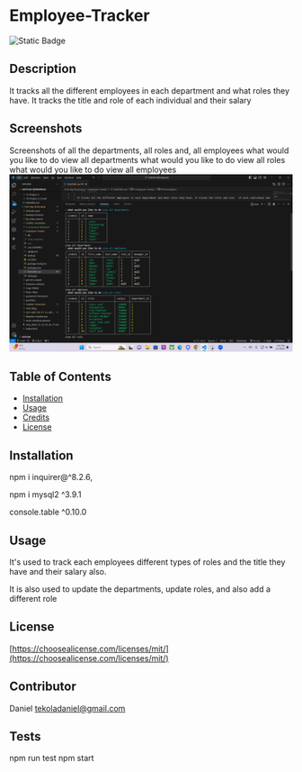 
# Employee-Tracker
  
  ![Static Badge](https://img.shields.io/badge/license-mit-brightgreen)
    

  ## Description
  
  It tracks all the different employees in each department and what roles they have. It tracks the title and role   of each individual and their salary
## Screenshots 

Screenshots of all the departments, all roles and, all employees
what would you like to do view all departments
what would you like to do view all roles
what would you like to do view all employees
  ![Alt text](image.png)
  

  ## Table of Contents 
  
  
  - [Installation](#installation)
  - [Usage](#usage)
  - [Credits](#credits)
  - [License](#license)
  
  ## Installation
  
npm i inquirer@^8.2.6,

npm i mysql2 ^3.9.1

console.table ^0.10.0
  
  ## Usage
  
  
 It's used to track each employees different types of roles and the title they have and their salary also.

It is also used to update the departments, update roles, and also add a different role 
  
  
  
  ## License
  

  [https://choosealicense.com/licenses/mit/](https://choosealicense.com/licenses/mit/)

  
  ## Contributor
  Daniel 
  tekoladaniel@gmail.com

  
  
  ## Tests
  npm run test
  npm start 
